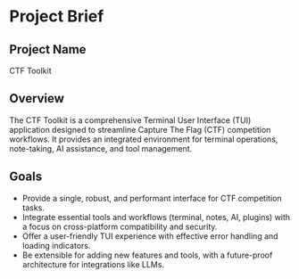 # Project Brief

## Project Name
CTF Toolkit

## Overview
The CTF Toolkit is a comprehensive Terminal User Interface (TUI) application designed to streamline Capture The Flag (CTF) competition workflows. It provides an integrated environment for terminal operations, note-taking, AI assistance, and tool management.

## Goals
- Provide a single, robust, and performant interface for CTF competition tasks.
- Integrate essential tools and workflows (terminal, notes, AI, plugins) with a focus on cross-platform compatibility and security.
- Offer a user-friendly TUI experience with effective error handling and loading indicators.
- Be extensible for adding new features and tools, with a future-proof architecture for integrations like LLMs.
